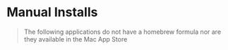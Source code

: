 # Manual Installs

>  The following applications do not have a homebrew formula nor are they available in the Mac App Store


